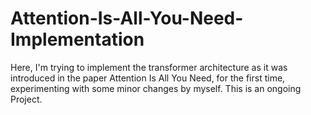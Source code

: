 # Attention-Is-All-You-Need-Implementation
Here, I'm trying to implement the transformer architecture as it was introduced in the paper Attention Is All You Need, for the first time, experimenting with some minor changes by myself. This is an ongoing Project.
